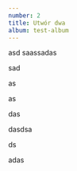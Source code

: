 ```yaml
---
number: 2
title: Utwór dwa
album: test-album
---
```

asd saassadas

sad

as

as

das

dasdsa

ds

adas